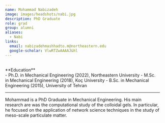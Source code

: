 ```yaml
---
name: Mohammad Nabizadeh
image: images/headshots/nabi.jpg
description: PhD Graduate
role: grad
group: alumni
aliases:
  - Nabi
links:
  email: nabizadehmashhadto.m@northeastern.edu
  google-scholar: VlwRTZwAAAAJ&hl
---
```


<br>
**Education**
<br>
- Ph.D. in Mechanical Engineering (2022), Northeastern University
- M.Sc. in Mechanical Engineering (2018), Koç University
- B.Sc. in Mechanical Engineering (2015), University of Tehran
<br>
<hr>

Mohammad is a PhD Graduate in Mechanical Engineering. His main research are was the computational study of the colloidal gels. In particular, he focused on the application of network science techniques in the study of meso-scale particulate matter.

